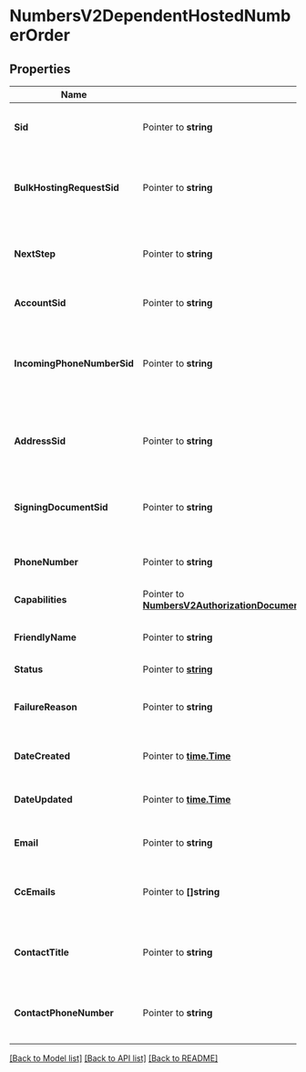 # NumbersV2DependentHostedNumberOrder

## Properties

Name | Type | Description | Notes
------------ | ------------- | ------------- | -------------
**Sid** | Pointer to **string** | A 34 character string that uniquely identifies this Authorization Document |
**BulkHostingRequestSid** | Pointer to **string** | A 34 character string that uniquely identifies the bulk hosting request associated with this HostedNumberOrder. |
**NextStep** | Pointer to **string** | The next step you need to take to complete the hosted number order and request it successfully. |
**AccountSid** | Pointer to **string** | The unique SID identifier of the Account. |
**IncomingPhoneNumberSid** | Pointer to **string** | A 34 character string that uniquely identifies the IncomingPhoneNumber resource created by this HostedNumberOrder. |
**AddressSid** | Pointer to **string** | A 34 character string that uniquely identifies the Address resource that represents the address of the owner of this phone number. |
**SigningDocumentSid** | Pointer to **string** | A 34 character string that uniquely identifies the LOA document associated with this HostedNumberOrder. |
**PhoneNumber** | Pointer to **string** | An E164 formatted phone number hosted by this HostedNumberOrder. |
**Capabilities** | Pointer to [**NumbersV2AuthorizationDocumentDependentHostedNumberOrderCapabilities**](NumbersV2AuthorizationDocumentDependentHostedNumberOrderCapabilities.md) |  |
**FriendlyName** | Pointer to **string** | A human readable description of this resource, up to 64 characters. |
**Status** | Pointer to [**string**](DependentHostedNumberOrderEnumStatus.md) |  |
**FailureReason** | Pointer to **string** | A message that explains why a hosted_number_order went to status \"action-required\" |
**DateCreated** | Pointer to [**time.Time**](time.Time.md) | The date this resource was created, given as [GMT RFC 2822](http://www.ietf.org/rfc/rfc2822.txt) format. |
**DateUpdated** | Pointer to [**time.Time**](time.Time.md) | The date that this resource was updated, given as [GMT RFC 2822](http://www.ietf.org/rfc/rfc2822.txt) format. |
**Email** | Pointer to **string** | Email of the owner of this phone number that is being hosted. |
**CcEmails** | Pointer to **[]string** | Email recipients who will be informed when an Authorization Document has been sent and signed |
**ContactTitle** | Pointer to **string** | The title of the person authorized to sign the Authorization Document for this phone number. |
**ContactPhoneNumber** | Pointer to **string** | The contact phone number of the person authorized to sign the Authorization Document. |

[[Back to Model list]](../README.md#documentation-for-models) [[Back to API list]](../README.md#documentation-for-api-endpoints) [[Back to README]](../README.md)


